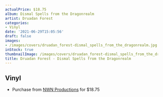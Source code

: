 ```yaml
---
actualPrice: $18.75
album: Dismal Spells from the Dragonrealm
artist: Druadan Forest
categories:
- Vinyl
date: '2021-06-29T15:05:56'
draft: false
images:
- /images/covers/druadan_forest-dismal_spells_from_the_dragonrealm.jpg
inStock: true
thumbnailImage: /images/covers/druadan_forest-dismal_spells_from_the_dragonrealm-thumb.jpg
title: Druadan Forest - Dismal Spells from the Dragonrealm
---
```


## Vinyl
* Purchase from [NWN Productions](http://shop.nwnprod.com/index.php?route=product/product&path=75&product_id=6247&sort=pd.name&order=ASC) for $18.75
